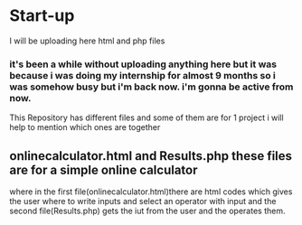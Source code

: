 # Start-up
I  will be uploading here html and php files

### it's been a while without uploading anything here but it was because i was doing my internship for almost 9 months so i was somehow busy but i'm back now. i'm gonna be active from now.

This Repository has different files and some of them are for 1 project 
i will help to mention which ones are together


## onlinecalculator.html and Results.php these files are for a simple online calculator 
where in the first file(onlinecalculator.html)there are html codes which gives the user where to write inputs and select an operator with input and the second file(Results.php) gets the iut from the user and the operates them. 

